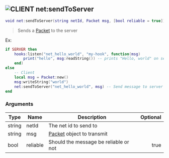 ## ![](images/client.png "CLIENT") net:sendToServer

```lua
void net:sendToServer(string netId, Packet msg, [bool reliable = true])
```

> Sends a [Packet](packet_base) to the server

Ex:

```lua
if SERVER then
	hooks:listen("net_hello_world", "my-hook", function(msg)
		print("hello", msg:readString()) -- prints "Hello, world" on server
	end)
else
	-- Client
	local msg = Packet:new()
	msg:writeString("world")
	net:sendToServer("net_hello_world", msg) -- Send message to server
end
```

### Arguments

| Type   | Name     | Description                              | Optional |
| ------ | -------- | ---------------------------------------- | -------: |
| string | netId    | The net id to send to                    |          |
| string | msg      | [Packet](packet_base) object to transmit |          |
| bool   | reliable | Should the message be reliable or not    |     true |
